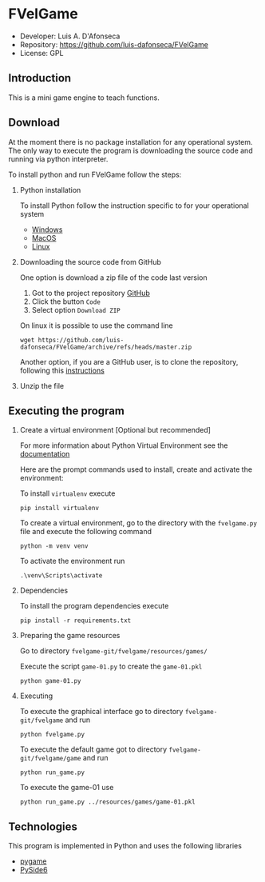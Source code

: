 
# FVelGame

- Developer: Luis A. D'Afonseca
- Repository: https://github.com/luis-dafonseca/FVelGame
- License: GPL

## Introduction

This is a mini game engine to teach functions.

## Download

At the moment there is no package installation for any operational system.
The only way to execute the program is downloading the source code and
running via python interpreter.

To install python and run FVelGame follow the steps:

1. Python installation

    To install Python follow the instruction specific to for your operational system

    - [Windows](https://docs.python-guide.org/starting/install3/win/#pipenv-virtual-environments)
    - [MacOS](https://docs.python-guide.org/starting/install3/osx/)
    - [Linux](https://docs.python-guide.org/starting/install3/linux/#install3-linux)


2. Downloading the source code from GitHub

    One option is download a zip file of the code last version

    1. Got to the project repository [GitHub](https://github.com/luis-dafonseca/FVelGame)
    2. Click the button  `Code`
    3. Select option `Download ZIP`

    On linux it is possible to use the command line

    ```
    wget https://github.com/luis-dafonseca/FVelGame/archive/refs/heads/master.zip
    ```

    Another option, if you are a GitHub user, is to clone the repository, following this [instructions](https://docs.github.com/en/repositories/creating-and-managing-repositories/cloning-a-repository)

3. Unzip the file

## Executing the program

1. Create a virtual environment [Optional but recommended]

    For more information about Python Virtual Environment see the [documentation](https://docs.python.org/3/library/venv.html)

    Here are the prompt commands used to install, create and activate the environment:

    To install `virtualenv` execute

    ```
    pip install virtualenv
    ```

    To create a virtual environment, go to the directory with the `fvelgame.py` file and execute the following command

    ```
    python -m venv venv
    ```

    To activate the environment run

    ```
    .\venv\Scripts\activate
    ```
2. Dependencies

    To install the program dependencies execute

    ```
    pip install -r requirements.txt
    ```

3. Preparing the game resources

    Go to directory `fvelgame-git/fvelgame/resources/games/`

    Execute the script `game-01.py` to create the `game-01.pkl`

    ```
    python game-01.py
    ```

4. Executing

    To execute the graphical interface go to directory `fvelgame-git/fvelgame` and run

    ```
    python fvelgame.py
    ```

    To execute the default game got to directory `fvelgame-git/fvelgame/game` and run

    ```
    python run_game.py
    ```

    To execute the game-01 use

    ```
    python run_game.py ../resources/games/game-01.pkl
    ```

## Technologies

This program is implemented in Python and uses the following libraries

- [pygame](https://www.pygame.org)
- [PySide6](https://wiki.qt.io/Qt_for_Python)
